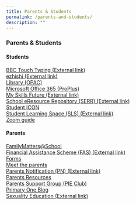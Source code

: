 ```yaml
---
title: Parents & Students
permalink: /parents-and-students/
description: ""
---
```


### **Parents & Students**
#### **Students**
[BBC Touch Typing (External link)](https://www.bbc.co.uk/bitesize/topics/zf2f9j6/articles/z3c6tfr)<br>
[ezhishi (External link)](https://www.ezhishi.net/CKPSebook2022)<br>
[Library (OPAC)](https://changkatpri.moe.edu.sg/parents-n-students/library-opac)<br>
[Microsoft Office 365 (ProPlus)](https://changkatpri.moe.edu.sg/parents-n-students/microsoft-office-365-proplus)<br>
[My Skills Future (External link)](https://www.myskillsfuture.gov.sg/content/student/en/primary.html)<br>
[School eResource Repository (SERR) (External link)](https://schoolibrary.moe.edu.sg/eresourcespri/cgi-bin/spydus.exe/MSGTRN/WPAC/HOME)<br>
[Student ICON](https://changkatpri.moe.edu.sg/parents-n-students/student-icon)<br>
[Student Learning Space (SLS) (External link)](https://vle.learning.moe.edu.sg/login)<br>
[Zoom guide](https://changkatpri.moe.edu.sg/students/zoom-for-student)

#### **Parents**
[FamilyMatters@School](https://changkatpri.moe.edu.sg/parents/familymatters-at-school)<br>
[Financial Assistance Scheme (FAS) (External link)](https://www.moe.gov.sg/financial-matters/financial-assistance)<br>
[Forms](https://changkatpri.moe.edu.sg/parents/forms)<br>
[Meet the parents](https://changkatpri.moe.edu.sg/parents/meet-the-parents-2022)<br>
[Parents Notification (PN) (External link)](https://drive.google.com/drive/folders/1Wr26Swb6J_sVGBmBKT-cjJ614ojCijTO)<br>
[Parents Resources](https://changkatpri.moe.edu.sg/parents-n-students/parents-resources)<br>
[Parents Support Group (PIE Club)](https://changkatpri.moe.edu.sg/parents/parents-support-group-pie-club)<br>
[Primary One Blog](https://go.gov.sg/p12023orientation)<br>
[Sexuality Education (External link)](https://www.moe.gov.sg/education-in-sg/our-programmes/sexuality-education)

